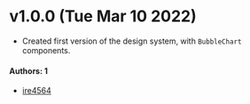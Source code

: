 # v1.0.0 (Tue Mar 10 2022)

- Created first version of the design system, with `BubbleChart` components.

#### Authors: 1

- [ire4564](https://github.com/ire4564)
